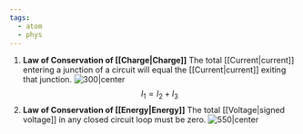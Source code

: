 ```yaml
---
tags:
  - atom
  - phys
---
```

1. **Law of Conservation of [[Charge|Charge]]**
   The total [[Current|current]] entering a junction of a circuit will equal the [[Current|current]] exiting that junction.
   ![300|center](law-of-conservation-of-charge.excalidraw)
$$I_{1}=I_{2}+I_{3}$$
2. **Law of Conservation of [[Energy|Energy]]**
   The total [[Voltage|signed voltage]] in any closed circuit loop must be zero.
   ![550|center](law-of-conservation-of-energy.excalidraw)